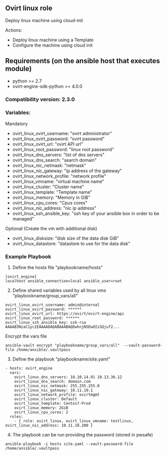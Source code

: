 ## Ovirt linux role

Deploy linux machine using cloud-init

Actions:
- Deploy linux machine using a Template
- Configure the machine using cloud init	


## Requirements (on the ansible host that executes module)

- python >= 2.7
- ovirt-engine-sdk-python >= 4.0.0


### Compatibility version: 2.3.0

### Variables:

Mandatory
- ovirt_linux_ovirt_username: "ovirt administrator"
- ovirt_linux_ovirt_password: "ovirt password"
- ovirt_linux_ovirt_url: "ovirt API url"
- ovirt_linux_root_password: "linux root password"
- ovirt_linux_dns_servers: "list of dns servers"
- ovirt_linux_dns_search: "search domain"
- ovirt_linux_nic_netmask: "netmask"
- ovirt_linux_nic_gateway: "ip address of the gateway"
- ovirt_linux_network_profile: "network profile"
- ovirt_linux_vmname: "virtual machine name"
- ovirt_linux_cluster: "Cluster name"
- ovirt_linux_template: "Template name"
- ovirt_linux_memory: "Memory in GiB"
- ovirt_linux_cpu_cores: "Cpus cores"
- ovirt_linux_nic_address: "nic ip address"
- ovirt_linux_ssh_ansible_key: "ssh key of your ansible box in order to be managed"

Optional (Create the vm with additional disk) 
- ovirt_linux_disksize: "disk size of the data disk GiB"
- ovirt_linux_datastore: "datastore to use for the data disk"


### Example Playbook

1) Define the hosts file "playbookname/hosts"
```
[ovirt_engine]
localhost ansible_connection=local ansible_user=root
```

2) Define shared variables used by all linux vms "playbookname/group_vars/all"
```
ovirt_linux_ovirt_username: admin@internal
ovirt_linux_ovirt_password: ******
ovirt_linux_ovirt_url: https://ovirt/ovirt-engine/api
ovirt_linux_root_password: ******
ovirt_linux_ssh_ansible_key: ssh-rsa AAAAB3NzaC1yc2EAAAADAQABAAABAQDwhnjN5EwOIsSQjuf2...
```

Encrypt the vars file
```
ansible-vault encrypt "playbookname/group_vars/all"  --vault-password-file /home/ansible/.vaultpass
```

3) Define the playbook "playbookname/site.yaml"
```
- hosts: ovirt_engine
  vars:
    ovirt_linux_dns_servers: 10.10.14.91 10.13.36.12
    ovirt_linux_dns_search: domain.com
    ovirt_linux_nic_netmask: 255.255.255.0
    ovirt_linux_nic_gateway: 10.11.10.1
    ovirt_linux_network_profile: ovirtmgmt
    ovirt_linux_cluster: Default
    ovirt_linux_template: Centos7-Prod
    ovirt_linux_memory: 2GiB
    ovirt_linux_cpu_cores: 2
  roles:
    - { role: ovirt_linux, ovirt_linux_vmname: testlinux, ovirt_linux_nic_address: 10.11.10.200 }
```

4) The playbook can be run providing the password (stored in pwsafe)
```
ansible-playbook -i hosts site.yaml --vault-password-file /home/ansible/.vaultpass
```
